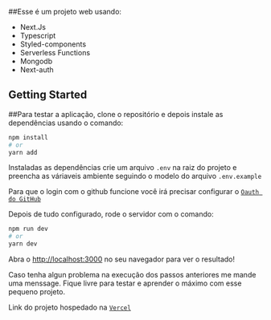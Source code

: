 ##Esse é um projeto web usando: 

- Next.Js
- Typescript
- Styled-components
- Serverless Functions
- Mongodb
- Next-auth

## Getting Started

##Para testar a aplicação, clone o repositório e depois instale as dependências usando o comando:
```bash
npm install
# or
yarn add
```

Instaladas as dependências crie um arquivo `.env` na raiz do projeto e preencha as váriaveis ambiente seguindo o modelo do arquivo `.env.example`

Para que o login com o github funcione você irá precisar configurar o [`Oauth do GitHub`](https://docs.github.com/en/developers/apps/authorizing-oauth-apps)

Depois de tudo configurado, rode o servidor com o comando:
```bash
npm run dev
# or
yarn dev
```

Abra o [http://localhost:3000](http://localhost:3000) no seu navegador para ver o resultado!

Caso tenha algun problema na execução dos passos anteriores me mande uma menssage. Fique livre para testar e aprender o máximo com esse pequeno projeto. 

Link do projeto hospedado na [`Vercel`](https://gomove-gamma.vercel.app/home)
